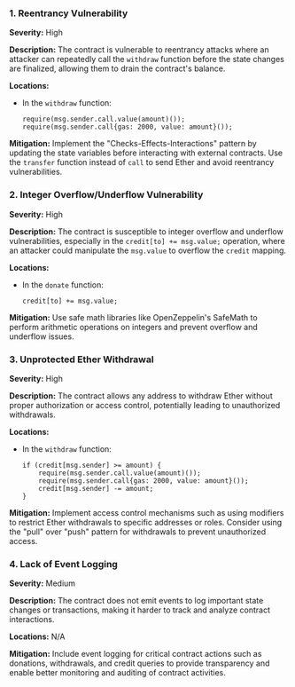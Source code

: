 ### 1. **Reentrancy Vulnerability**

**Severity:**
High

**Description:**
The contract is vulnerable to reentrancy attacks where an attacker can repeatedly call the `withdraw` function before the state changes are finalized, allowing them to drain the contract's balance.

**Locations:**

- In the `withdraw` function:
  ```solidity
  require(msg.sender.call.value(amount)());
  require(msg.sender.call{gas: 2000, value: amount}());
  ```

**Mitigation:**
Implement the "Checks-Effects-Interactions" pattern by updating the state variables before interacting with external contracts. Use the `transfer` function instead of `call` to send Ether and avoid reentrancy vulnerabilities.

### 2. **Integer Overflow/Underflow Vulnerability**

**Severity:**
High

**Description:**
The contract is susceptible to integer overflow and underflow vulnerabilities, especially in the `credit[to] += msg.value;` operation, where an attacker could manipulate the `msg.value` to overflow the `credit` mapping.

**Locations:**

- In the `donate` function:
  ```solidity
  credit[to] += msg.value;
  ```

**Mitigation:**
Use safe math libraries like OpenZeppelin's SafeMath to perform arithmetic operations on integers and prevent overflow and underflow issues.

### 3. **Unprotected Ether Withdrawal**

**Severity:**
High

**Description:**
The contract allows any address to withdraw Ether without proper authorization or access control, potentially leading to unauthorized withdrawals.

**Locations:**

- In the `withdraw` function:
  ```solidity
  if (credit[msg.sender] >= amount) {
      require(msg.sender.call.value(amount)());
      require(msg.sender.call{gas: 2000, value: amount}());
      credit[msg.sender] -= amount;
  }
  ```

**Mitigation:**
Implement access control mechanisms such as using modifiers to restrict Ether withdrawals to specific addresses or roles. Consider using the "pull" over "push" pattern for withdrawals to prevent unauthorized access.

### 4. **Lack of Event Logging**

**Severity:**
Medium

**Description:**
The contract does not emit events to log important state changes or transactions, making it harder to track and analyze contract interactions.

**Locations:**
N/A

**Mitigation:**
Include event logging for critical contract actions such as donations, withdrawals, and credit queries to provide transparency and enable better monitoring and auditing of contract activities.